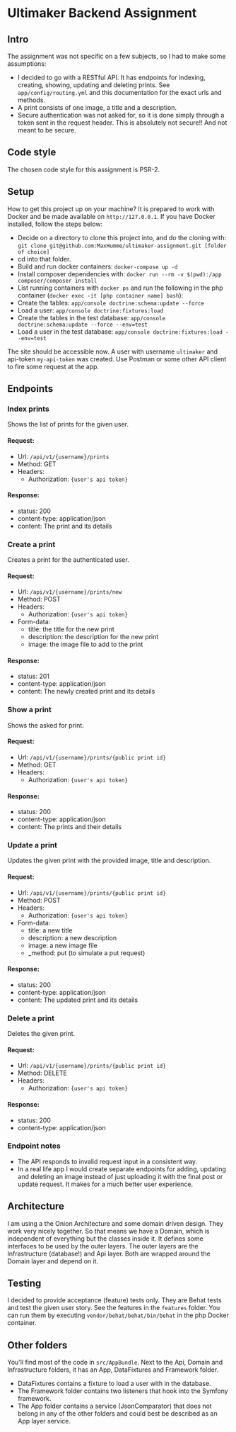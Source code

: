 # Ultimaker Backend Assignment

## Intro
The assignment was not specific on a few subjects, so I had to make some assumptions:
* I decided to go with a RESTful API. It has endpoints for indexing, creating, showing, updating and deleting prints. See
`app/config/routing.yml` and this documentation for the exact urls and methods.
* A print consists of one image, a title and a description.
* Secure authentication was not asked for, so it is done simply through a token sent in the request header. This is
absolutely not secure!! And not meant to be secure.

## Code style
The chosen code style for this assignment is PSR-2.

## Setup
How to get this project up on your machine? It is prepared to work with Docker and be made available on `http://127.0.0.1`.
If you have Docker installed, follow the steps below:
* Decide on a directory to clone this project into, and do the cloning with: `git clone git@github.com:MaxHumme/ultimaker-assignment.git [folder of choice]`
* cd into that folder.
* Build and run docker containers: `docker-compose up -d`
* Install composer dependencies with: `docker run --rm -v $(pwd):/app composer/composer install`
* List running containers with `docker ps` and run the following in the php container (`docker exec -it [php container name] bash`):
* Create the tables: `app/console doctrine:schema:update --force`
* Load a user: `app/console doctrine:fixtures:load`
* Create the tables in the test database: `app/console doctrine:schema:update --force --env=test`
* Load a user in the test database: `app/console doctrine:fixtures:load --env=test`

The site should be accessible now. A user with username `ultimaker` and api-token `my-api-token` was created.
Use Postman or some other API client to fire some request at the app.

## Endpoints

### Index prints
Shows the list of prints for the given user.

#### Request:
* Url: `/api/v1/{username}/prints`
* Method: GET
* Headers:
  * Authorization: `{user's api token}`
  
#### Response:
* status: 200
* content-type: application/json
* content: The print and its details

### Create a print
Creates a print for the authenticated user.

#### Request:
* Url: `/api/v1/{username}/prints/new`
* Method: POST
* Headers:
  * Authorization: `{user's api token}`
* Form-data:
  * title: the title for the new print
  * description: the description for the new print
  * image: the image file to add to the print
  
#### Response:
* status: 201
* content-type: application/json
* content: The newly created print and its details

### Show a print
Shows the asked for print.

#### Request:
* Url: `/api/v1/{username}/prints/{public print id}`
* Method: GET
* Headers:
  * Authorization: `{user's api token}`
  
#### Response:
* status: 200
* content-type: application/json
* content: The prints and their details

### Update a print
Updates the given print with the provided image, title and description.

#### Request:
* Url: `/api/v1/{username}/prints/{public print id}`
* Method: POST
* Headers:
  * Authorization: `{user's api token}`
* Form-data:
  * title: a new title
  * description: a new description
  * image: a new image file
  * _method: put (to simulate a put request)
  
#### Response:
* status: 200
* content-type: application/json
* content: The updated print and its details

### Delete a print
Deletes the given print.

#### Request:
* Url: `/api/v1/{username}/prints/{public print id}`
* Method: DELETE
* Headers:
  * Authorization: `{user's api token}`
  
#### Response:
* status: 200
* content-type: application/json

### Endpoint notes
* The API responds to invalid request input in a consistent way.
* In a real life app I would create separate endpoints for adding, updating and deleting an image instead of just
 uploading it with the final post or update request. It makes for a much better user experience.

## Architecture
I am using a the Onion Architecture and some domain driven design. They work very nicely together. So that means we have
a Domain, which is independent of everything but the classes inside it. It defines some interfaces to be used by the
outer layers. The outer layers are the Infrastructure (database!) and Api layer. Both are wrapped around the Domain
layer and depend on it.

## Testing
I decided to provide acceptance (feature) tests only. They are Behat tests and test the given user story. See the
features in the `features` folder. You can run them by executing `vendor/behat/behat/bin/behat` in the php Docker container.

## Other folders
You'll find most of the code in `src/AppBundle`. Next to the Api, Domain and Infrastructure folders, it has an App,
DataFixtures and Framework folder.
* DataFixtures contains a fixture to load a user with in the database.
* The Framework folder contains two listeners that hook into the Symfony framework.
* The App folder contains a service (JsonComparator) that does not belong in any of the other folders and could best
be described as an App layer service.
